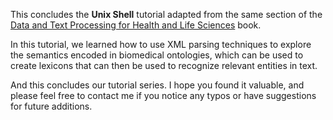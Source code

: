 This concludes the **Unix Shell** tutorial adapted from the same section of the [Data and Text Processing for Health and Life Sciences](https://labs.rd.ciencias.ulisboa.pt/book/) book.

In this tutorial, we learned how to use XML parsing techniques to explore the semantics encoded in biomedical ontologies, which can be used to create lexicons that can then be used to recognize relevant entities in text.

And this concludes our tutorial series. I hope you found it valuable, and please feel free to contact me if you notice any typos or have suggestions for future additions.
